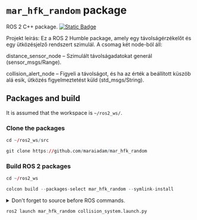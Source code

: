 # `mar_hfk_random` package
ROS 2 C++ package.  [![Static Badge](https://img.shields.io/badge/ROS_2-Humble-34aec5)](https://docs.ros.org/en/humble/)

Projekt leírás:
Ez a ROS 2 Humble package, amely egy távolságérzékelőt és egy ütközésjelző rendszert szimulál.
A csomag két node-ból áll:

distance_sensor_node – Szimulált távolságadatokat generál (sensor_msgs/Range).

collision_alert_node – Figyeli a távolságot, és ha az érték a beállított küszöb alá esik, ütközés figyelmeztetést küld (std_msgs/String).

## Packages and build

It is assumed that the workspace is `~/ros2_ws/`.

### Clone the packages
``` r
cd ~/ros2_ws/src
```
``` r
git clone https://github.com/maraiadam/mar_hfk_random
```

### Build ROS 2 packages
``` r
cd ~/ros2_ws
```
``` r
colcon build --packages-select mar_hfk_random --symlink-install
```

<details>
<summary> Don't forget to source before ROS commands.</summary>

``` bash
source ~/ros2_ws/install/setup.bash
```

</details>

``` r
ros2 launch mar_hfk_random collision_system.launch.py
```